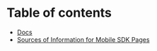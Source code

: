 # Table of contents

* [Docs](README.md)
* [Sources of Information for Mobile SDK Pages](sources-of-information-for-mobile-sdk-pages.md)

